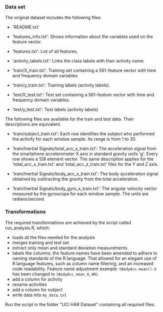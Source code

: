### Data set
The original dataset includes the following files:

 * 'README.txt'
 
 * 'features_info.txt': Shows information about the variables used on the feature vector.
 
 * 'features.txt': List of all features.
 
 * 'activity_labels.txt': Links the class labels with their activity name.
 
 * 'train/X_train.txt': Training set containing a 561-feature vector with time and frequency domain variables.
 
 * 'train/y_train.txt': Training labels (activity labels).
 
 * 'test/X_test.txt': Test set containing a 561-feature vector with time and frequency domain variables.
 
 * 'test/y_test.txt': Test labels (activity labels)

The following files are available for the train and test data. Their descriptions are equivalent.

 * 'train/subject_train.txt': Each row identifies the subject who performed the activity for each window sample. Its range is from 1 to 30. 

 * 'train/Inertial Signals/total_acc_x_train.txt': The acceleration signal from the smartphone accelerometer X axis in standard gravity units 'g'. Every row shows a 128 element vector. The same description applies for the 'total_acc_x_train.txt' and 'total_acc_z_train.txt' files for the Y and Z axis. 

 * 'train/Inertial Signals/body_acc_x_train.txt': The body acceleration signal obtained by subtracting the gravity from the total acceleration. 

- 'train/Inertial Signals/body_gyro_x_train.txt': The angular velocity vector measured by the gyroscope for each window sample. The units are radians/second. 


### Transformations
The required transformations are achieved by the script called run_analysis.R, which:

* loads all the files needed for the analysis
* merges training and test set
* extract only mean and standard deviation measurements
* labels the columns: the feature names have been amended to adhere to naming standards of the R language. That allowed for an elegant use of R language features, such as column name filtering, and an increased code readability. Feature name adjustment example: `tBodyAcc-mean()-X` has been changed to `tBodyAcc_mean_X`, etc.
* add a column for activity
* rename activities
* add a column for subject
* write data into `my_data.txt`

Run the script in the folder "UCI HAR Dataset" containing all required files.
